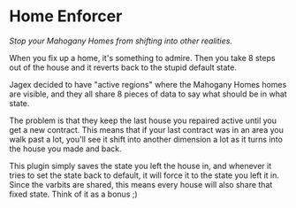 # Home Enforcer
*Stop your Mahogany Homes from shifting into other realities.*

When you fix up a home, it's something to admire.
Then you take 8 steps out of the house and it reverts back to the stupid default state.

Jagex decided to have "active regions" where the Mahogany Homes homes are visible, 
and they all share 8 pieces of data to say what should be in what state.

The problem is that they keep the last house you repaired active until you get a new contract.
This means that if your last contract was in an area you walk past a lot, you'll see it shift into
another dimension a lot as it turns into the house you made and back.

This plugin simply saves the state you left the house in, and whenever it tries to set the state back to default,
it will force it to the state you left it in. Since the varbits are shared, this means every house will also share that
fixed state. Think of it as a bonus ;)